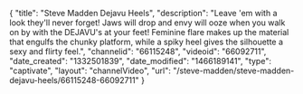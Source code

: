 {
    "title": "Steve Madden Dejavu Heels",
    "description": "Leave 'em with a look they'll never forget! Jaws will drop and envy will ooze when you walk on by with the DEJAVU's at your feet! Feminine flare makes up the material that engulfs the chunky platform, while a spiky heel gives the silhouette a sexy and flirty feel.",
    "channelid": "66115248",
    "videoid": "66092711",
    "date_created": "1332501839",
    "date_modified": "1466189141",
    "type": "captivate",
    "layout": "channelVideo",
    "url": "\/steve-madden\/steve-madden-dejavu-heels\/66115248-66092711"
}